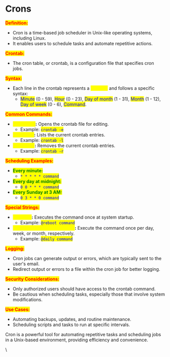 # Crons

<mark style="color:red;">**Definition:**</mark>

* Cron is a time-based job scheduler in Unix-like operating systems, including Linux.
* It enables users to schedule tasks and automate repetitive actions.

<mark style="color:red;">**Crontab:**</mark>

* The cron table, or crontab, is a configuration file that specifies cron jobs.

<mark style="color:red;">**Syntax:**</mark>

* Each line in the crontab represents a <mark style="color:yellow;">cron job</mark> and follows a specific syntax:
  * <mark style="color:blue;">Minute</mark> (0 - 59), <mark style="color:blue;">Hour</mark> (0 - 23), <mark style="color:blue;">Day of month</mark> (1 - 31), <mark style="color:blue;">Month</mark> (1 - 12), <mark style="color:blue;">Day of week</mark> (0 - 6), <mark style="color:blue;">Command</mark>.

<mark style="color:red;">**Common Commands:**</mark>

* <mark style="color:yellow;">**crontab -e**</mark>**:** Opens the crontab file for editing.
  * Example: <mark style="color:blue;">`crontab -e`</mark>
* <mark style="color:yellow;">**crontab -l**</mark>**:** Lists the current crontab entries.
  * Example: <mark style="color:blue;">`crontab -l`</mark>
* <mark style="color:yellow;">**crontab -r**</mark>**:** Removes the current crontab entries.
  * Example: <mark style="color:blue;">`crontab -r`</mark>

<mark style="color:red;">**Scheduling Examples:**</mark>

* <mark style="color:green;">**Every minute:**</mark>
  * <mark style="color:blue;">`* * * * * command`</mark>
* <mark style="color:green;">**Every day at midnight:**</mark>
  * <mark style="color:blue;">`0 0 * * * command`</mark>
* <mark style="color:green;">**Every Sunday at 3 AM:**</mark>
  * <mark style="color:blue;">`0 3 * * 0 command`</mark>

<mark style="color:red;">**Special Strings:**</mark>

* <mark style="color:yellow;">**@reboot**</mark>**:** Executes the command once at system startup.
  * Example: <mark style="color:blue;">`@reboot command`</mark>
* <mark style="color:yellow;">**@daily, @weekly, @monthly**</mark>**:** Execute the command once per day, week, or month, respectively.
  * Example: <mark style="color:blue;">`@daily command`</mark>

<mark style="color:red;">**Logging:**</mark>

* Cron jobs can generate output or errors, which are typically sent to the user's email.
* Redirect output or errors to a file within the cron job for better logging.

<mark style="color:red;">**Security Considerations:**</mark>

* Only authorized users should have access to the crontab command.
* Be cautious when scheduling tasks, especially those that involve system modifications.

<mark style="color:red;">**Use Cases:**</mark>

* Automating backups, updates, and routine maintenance.
* Scheduling scripts and tasks to run at specific intervals.

Cron is a powerful tool for automating repetitive tasks and scheduling jobs in a Unix-based environment, providing efficiency and convenience.

\
